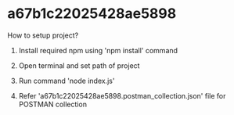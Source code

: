 # a67b1c22025428ae5898


How to setup project?
1. Install required npm using 'npm install' command

2. Open terminal and set path of project

3. Run command 'node index.js'

4. Refer 'a67b1c22025428ae5898.postman_collection.json' file for POSTMAN collection
